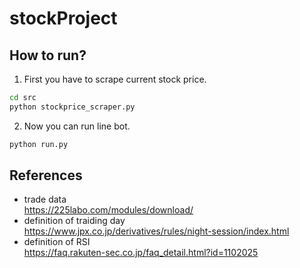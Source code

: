 # stockProject

## How to run?

1. First you have to scrape current stock price.  
```bash
cd src
python stockprice_scraper.py
```


2. Now you can run line bot.  
```bash
python run.py
```


## References

- trade data  
https://225labo.com/modules/download/
- definition of traiding day  
https://www.jpx.co.jp/derivatives/rules/night-session/index.html
- definition of RSI  
https://faq.rakuten-sec.co.jp/faq_detail.html?id=1102025


